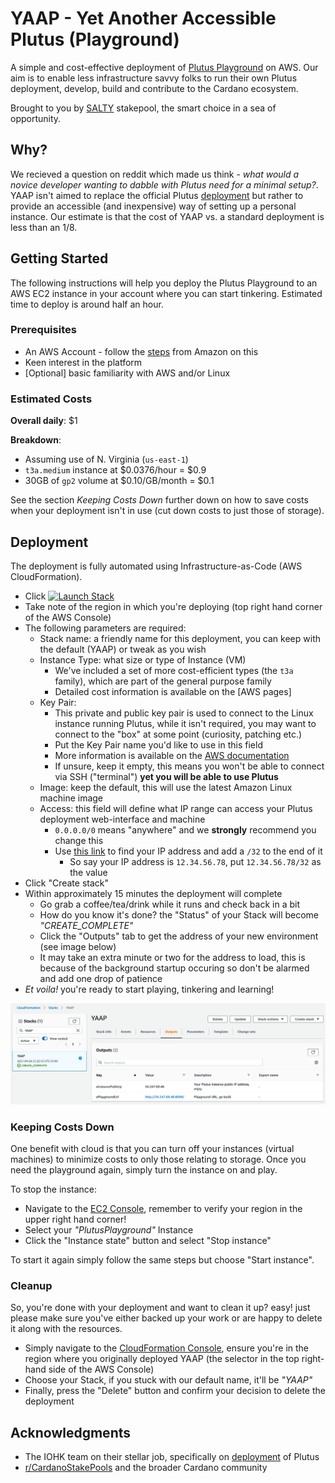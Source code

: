 # YAAP - Yet Another Accessible Plutus (Playground)

A simple and cost-effective deployment of [Plutus Playground](https://playground.plutus.iohkdev.io/) on AWS. Our aim is to enable less infrastructure savvy folks to run their own Plutus deployment, develop, build and contribute to the Cardano ecosystem.

Brought to you by [SALTY](https://saltypool.net/) stakepool, the smart choice in a sea of opportunity.


## Why?

We recieved a question on reddit which made us think - _what would a novice developer wanting to dabble with Plutus need for a minimal setup?_. YAAP isn't aimed to replace the official Plutus [deployment](https://github.com/input-output-hk/plutus/tree/master/deployment) but rather to provide an accessible (and inexpensive) way of setting up a personal instance. Our estimate is that the cost of YAAP vs. a standard deployment is less than an 1/8.


## Getting Started

The following instructions will help you deploy the Plutus Playground to an AWS EC2 instance in your account where you can start tinkering. Estimated time to deploy is around half an hour.


### Prerequisites

- An AWS Account - follow the [steps](https://aws.amazon.com/premiumsupport/knowledge-center/create-and-activate-aws-account/) from Amazon on this
- Keen interest in the platform
- [Optional] basic familiarity with AWS and/or Linux

### Estimated Costs

**Overall daily**: $1 

**Breakdown**:
- Assuming use of N. Virginia (`us-east-1`)
- `t3a.medium` instance at $0.0376/hour = $0.9
- 30GB of `gp2` volume at $0.10/GB/month = $0.1

See the section _Keeping Costs Down_ further down on how to save costs when your deployment isn't in use (cut down costs to just those of storage).


## Deployment

The deployment is fully automated using Infrastructure-as-Code (AWS CloudFormation).

- Click
[![Launch Stack](https://s3.amazonaws.com/cloudformation-examples/cloudformation-launch-stack.png "Launch Stack")](https://console.aws.amazon.com/cloudformation/home?#/stacks/create/review?templateURL=https://saltypool.s3-eu-west-1.amazonaws.com/yaap.template&stackName=YAAP)
- Take note of the region in which you're deploying (top right hand corner of the AWS Console)
- The following parameters are required:
  - Stack name: a friendly name for this deployment, you can keep with the default (YAAP) or tweak as you wish
  - Instance Type: what size or type of Instance (VM)
    - We've included a set of more cost-efficient types (the `t3a` family), which are part of the general purpose family
    - Detailed cost information is available on the [AWS pages]
  - Key Pair:
    - This private and public key pair is used to connect to the Linux instance running Plutus, while it isn't required, you may want to connect to the "box" at some point (curiosity, patching etc.)
    - Put the Key Pair name you'd like to use in this field
    - More information is available on the [AWS documentation](https://docs.aws.amazon.com/AWSEC2/latest/UserGuide/ec2-key-pairs.html)
    - If unsure, keep it empty, this means you won't be able to connect via SSH ("terminal") **yet you will be able to use Plutus**
  - Image: keep the default, this will use the latest Amazon Linux machine image
  - Access: this field will define what IP range can access your Plutus deployment web-interface and machine
    - `0.0.0.0/0` means "anywhere" and we **strongly** recommend you change this
    - Use [this link](http://checkip.amazonaws.com/) to find your IP address and add a `/32` to the end of it
      - So say your IP address is `12.34.56.78`, put `12.34.56.78/32` as the value
- Click "Create stack"
- Within approximately 15 minutes the deployment will complete
  - Go grab a coffee/tea/drink while it runs and check back in a bit
  - How do you know it's done? the "Status" of your Stack will become _"CREATE_COMPLETE"_
  - Click the "Outputs" tab to get the address of your new environment (see image below)
  - It may take an extra minute or two for the address to load, this is because of the background startup occuring so don't be alarmed and add one drop of patience
- _Et voila!_ you're ready to start playing, tinkering and learning!

![Deployment Complete](images/YAAP-CloudFormation-Outputs.png "Deployment Complete")


### Keeping Costs Down

One benefit with cloud is that you can turn off your instances (virtual machines) to minimize costs to only those relating to storage. Once you need the playground again, simply turn the instance on and play.

To stop the instance:
- Navigate to the [EC2 Console](https://console.aws.amazon.com/ec2/home), remember to verify your region in the upper right hand corner!
- Select your _"PlutusPlayground"_ Instance
- Click the "Instance state" button and select "Stop instance"

To start it again simply follow the same steps but choose "Start instance".


### Cleanup

So, you're done with your deployment and want to clean it up? easy! just please make sure you've either backed up your work or are happy to delete it along with the resources.

- Simply navigate to the [CloudFormation Console](https://console.aws.amazon.com/cloudformation/home), ensure you're in the region where you originally deployed YAAP (the selector in the top right-hand side of the AWS Console)
- Choose your Stack, if you stuck with our default name, it'll be _"YAAP"_
- Finally, press the "Delete" button and confirm your decision to delete the deployment


## Acknowledgments

- The IOHK team on their stellar job, specifically on [deployment](https://github.com/input-output-hk/plutus/tree/master/deployment) of Plutus
- [r/CardanoStakePools](https://www.reddit.com/r/CardanoStakePools/) and the broader Cardano community
